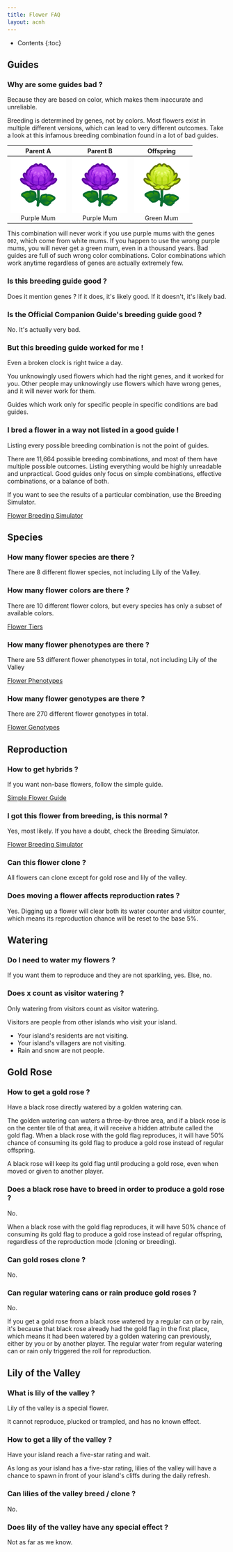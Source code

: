 ```yaml
---
title: Flower FAQ
layout: acnh
---
```


* Contents
{:toc}
## Guides

### Why are some guides bad ?

Because they are based on color, which makes them inaccurate and unreliable.

Breeding is determined by genes, not by colors. Most flowers exist in multiple different versions, which can lead to very different outcomes. Take a look at this infamous breeding combination found in a lot of bad guides.

|        Parent A         |        Parent B         |       Offspring        |
| :---------------------: | :---------------------: | :--------------------: |
| ![LM][]<br />Purple Mum | ![LM][]<br />Purple Mum | ![GM][]<br />Green Mum |

This combination will never work if you use purple mums with the genes `002`, which come from white mums. If you happen to use the wrong purple mums, you will never get a green mum, even in a thousand years. Bad guides are full of such wrong color combinations. Color combinations which work anytime regardless of genes are actually extremely few.

### Is this breeding guide good ?

Does it mention genes ? If it does, it's likely good. If it doesn't, it's likely bad.

### Is the Official Companion Guide's breeding guide good ?

No. It's actually very bad.

### But this breeding guide worked for me !

Even a broken clock is right twice a day.

You unknowingly used flowers which had the right genes, and it worked for you. Other people may unknowingly use flowers which have wrong genes, and it will never work for them.

Guides which work only for specific people in specific conditions are bad guides.

### I bred a flower in a way not listed in a good guide !

Listing every possible breeding combination is not the point of guides.

There are 11,664 possible breeding combinations, and most of them have multiple possible outcomes. Listing everything would be highly unreadable and unpractical. Good guides only focus on simple combinations, effective combinations, or a balance of both.

If you want to see the results of a particular combination, use the Breeding Simulator.

<div class = "button-link">
	<a href="https://gardenscience.ac">Flower Breeding Simulator</a>
</div>

## Species

### How many flower species are there ?

There are 8 different flower species, not including Lily of the Valley.

### How many flower colors are there ?

There are 10 different flower colors, but every species has only a subset of available colors.

<div class = "button-link">
	<a href="tiers.html">Flower Tiers</a>
</div>

### How many flower phenotypes are there ?

There are 53 different flower phenotypes in total, not including Lily of the Valley

<div class = "button-link">
	<a href="phenotypes.html">Flower Phenotypes</a>
</div>

### How many flower genotypes are there ?

There are 270 different flower genotypes in total.

<div class = "button-link">
	<a href="genotypes.html">Flower Genotypes</a>
</div>

## Reproduction

### How to get hybrids ?

If you want non-base flowers, follow the simple guide.

<div class = "button-link">
	<a href="simple.html">Simple Flower Guide</a>
</div>

### I got this flower from breeding, is this normal ?

Yes, most likely. If you have a doubt, check the Breeding Simulator.

<div class = "button-link">
	<a href="https://gardenscience.ac">Flower Breeding Simulator</a>
</div>

### Can this flower clone ?

All flowers can clone except for gold rose and lily of the valley.

### Does moving a flower affects reproduction rates ?

Yes. Digging up a flower will clear both its water counter and visitor counter, which means its reproduction chance will be reset to the base 5%.

## Watering

### Do I need to water my flowers ?

If you want them to reproduce and they are not sparkling, yes. Else, no.

### Does x count as visitor watering ?

Only watering from visitors count as visitor watering.

Visitors are people from other islands who visit your island.

* Your island's residents are not visiting.
* Your island's villagers are not visiting.
* Rain and snow are not people.

## Gold Rose

### How to get a gold rose ?

Have a black rose directly watered by a golden watering can.

The golden watering can waters a three-by-three area, and if a black rose is on the center tile of that area, it will receive a hidden attribute called the gold flag. When a black rose with the gold flag reproduces, it will have 50% chance of consuming its gold flag to produce a gold rose instead of regular offspring.

A black rose will keep its gold flag until producing a gold rose, even when moved or given to another player.

### Does a black rose have to breed in order to produce a gold rose ?

No.

 When a black rose with the gold flag reproduces, it will have 50% chance of consuming its gold flag to produce a gold rose instead of regular offspring, regardless of the reproduction mode (cloning or breeding).

### Can gold roses clone ?

No.

### Can regular watering cans or rain produce gold roses ?

No.

If you get a gold rose from a black rose watered by a regular can or by rain, it's because that black rose already had the gold flag in the first place, which means it had been watered by a golden watering can previously, either by you or by another player. The regular water from regular watering can or rain only triggered the roll for reproduction.

## Lily of the Valley

### What is lily of the valley ?

Lily of the valley is a special flower.

It cannot reproduce, plucked or trampled, and has no known effect.

### How to get a lily of the valley ?

Have your island reach a five-star rating and wait.

As long as your island has a five-star rating, lilies of the valley will have a chance to spawn in front of your island's cliffs during the daily refresh.

### Can lilies of the valley breed / clone ?

No.

### Does lily of the valley have any special effect ?

Not as far as we know.

[WR]: ../img/icon/RW.png "White Rose"
[RR]: ../img/icon/RR.png "Red Rose"
[YR]: ../img/icon/RY.png "Yellow Rose"
[PR]: ../img/icon/RP.png "Pink Rose"
[OR]: ../img/icon/RO.png "Orange Rose"
[LR]: ../img/icon/RU.png "Purple Rose"
[BR]: ../img/icon/RK.png "Black Rose"
[UR]: ../img/icon/RB.png "Blue Rose"
[RG]: ../img/icon/RG.png "Gold Rose"
[WT]: ../img/icon/TW.png "White Tulip"
[RT]: ../img/icon/TR.png "Red Tulip"
[YT]: ../img/icon/TY.png "Yellow Tulip"
[PT]: ../img/icon/TP.png "Pink Tulip"
[OT]: ../img/icon/TO.png "Orange Tulip"
[LT]: ../img/icon/TU.png "Purple Tulip"
[BT]: ../img/icon/TK.png "Black Tulip"

[WP]: ../img/icon/PW.png "White Pansy"
[RP]: ../img/icon/PR.png "Red Pansy"
[YP]: ../img/icon/PY.png "Yellow Pansy"
[OP]: ../img/icon/PO.png "Orange Pansy"
[LP]: ../img/icon/PU.png "Purple Pansy"
[UP]: ../img/icon/PB.png "Blue Pansy"

[RC]: ../img/icon/CR.png "Red Cosmos"
[WC]: ../img/icon/CW.png "White Cosmos"
[YC]: ../img/icon/CY.png "Yellow Cosmos"
[BC]: ../img/icon/CK.png "Black Cosmos"
[OC]: ../img/icon/CO.png "Orange Cosmos"
[PC]: ../img/icon/CP.png "Pink Cosmos"

[WL]: ../img/icon/LW.png "White Lily"
[RL]: ../img/icon/LR.png "Red Lily"
[YL]: ../img/icon/LY.png "Yellow Lily"
[PL]: ../img/icon/LP.png "Pink Lily"
[OL]: ../img/icon/LO.png "Orange Lily"
[BL]: ../img/icon/LK.png "Black Lily"

[RH]: ../img/icon/HR.png "Red Hyacinth"
[WH]: ../img/icon/HW.png "White Hyacinth"
[YH]: ../img/icon/HY.png "Yellow Hyacinth"
[LH]: ../img/icon/HU.png "Purple Hyacinth"
[OH]: ../img/icon/HO.png "Orange Hyacinth"
[PH]: ../img/icon/HP.png "Pink Hyacinth"
[UH]: ../img/icon/HB.png "Blue Hyacinth"

[RW]: ../img/icon/WR.png "Red Windflower"
[WW]: ../img/icon/WW.png "White Windflower"
[UW]: ../img/icon/WB.png "Blue Windflower"
[LW]: ../img/icon/WU.png "Purple Windflower"
[PW]: ../img/icon/WP.png "Pink Windflower"
[OW]: ../img/icon/WO.png "Orange Windflower"

[RM]: ../img/icon/MR.png "Red Mum"
[WM]: ../img/icon/MW.png "White Mum"
[YM]: ../img/icon/MY.png "Yellow Mum"
[LM]: ../img/icon/MU.png "Purple Mum"
[PM]: ../img/icon/MP.png "Pink Mum"
[GM]: ../img/icon/MG.png "Green Mum"